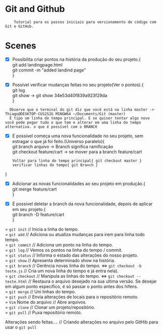 # Git and Github
        Tutorial para os passos iniciais para versionamento de código com Git e GitHub.
# Scenes
- [X]  Possibilita criar pontos na história da produção do seu projeto.{<br>
        git add landingpage.html<br>
        git commit -m "added landind page"<br>
}

- [x]  Possível verificar mudanças feitas no seu projeto(Ver o pontos).{<br>
        git log<br>
        git show -> git show 34e53d40f839a923f29da<br>
}

`  Observe que o terminal do git diz que você está na linha master -> Thiago@DESKTOP-CUS2S2G MINGW64 ~/Documents/Git (master)`  
`   É tipo um linha do tempo principal. E se quiser tentar algo novo você pode pegar tudo o que tem e alterar em uma linha do tempo alternativa. o que é possível com o BRANCH `

- [X] É possível começa uma nova funcionalidade no seu projeto, sem estragar o que já foi feito.(Universo paralelo){<br>
     git branch arquivo -> Branch significa ramificação  <br>
     git checkout feature/cart -> se mover para a branch feature/cart<br>
     
     ` Voltar para linha do tempo principal{ git checkout master } `
     ` verificar linhas do tempo{ git Branch } `

}
- [X] Adicionar as novas funcionalidades ao seu projeto em produção.{<br> git merge feature/cart<br> }

- [X] É possível deletar a branch da nova funcionalidade, depois de aplicar em seu projeto.{ <br> git branch -D feature/cart<br> }

= ` git init ` // Inicia a linha do tempo.<br>
= ` git add ` // Adiciona ou atualiza mudanças para irem para linha todo tempo.<br>
= ` git commit ` // Adiciona um ponto na linha do tempo.<br>
= ` git log ` // Vemos os pontos na linha do tempo / commit.<br>
= ` git status ` // Informa o estado das alterações do nosso projeto.<br>
= ` git show ` // Apresenta determinado show na história.<br>
= ` git branch ` // Gerência novas linha do tempo. <=> `git checkout -b teste.js` // Cria um nova linha do tempo e já entra nela).<br>
= ` git checkout ` // Manipula as linhas do tempo. <=> `git checkout -- teste.html` // Restaura o arquivo desejado na sua ultima versão. Se desejar em algum ponto específico, é só passar o ponto antes dos hifens.<br> 
= ` git merge ` // Uni linhas do tempo.<br>
= ` git push ` // Envia alterações de locais para o repositório remoto.<br>
= ` Vim ` Nome do arquivo  // Abre arquivos.<br>
= ` git clone ` // Clonar um projeto/repositório.<br>
= ` git pull ` // Puxa repositório remoto.<br>

Alterações sendo feitas....
// Criando alterações no arquivo pelo GitHib para usar o `git pull` 



